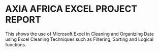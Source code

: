 # AXIA AFRICA EXCEL PROJECT REPORT
This shows the use of Microsoft Excel in Cleaning and Organizing Data using Excel Cleaning Techniques such as Filtering, Sorting and Logical functions.
